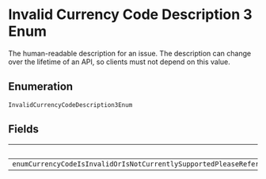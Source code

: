 
# Invalid Currency Code Description 3 Enum

The human-readable description for an issue. The description can change over the lifetime of an API, so clients must not depend on this value.

## Enumeration

`InvalidCurrencyCodeDescription3Enum`

## Fields

| Name |
|  --- |
| `enumCurrencyCodeIsInvalidOrIsNotCurrentlySupportedPleaseReferHttpsdeveloperpaypalcomdocsapireferencecurrencycodesForListOfSupportedCurrencyCodes` |

